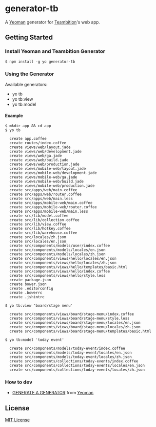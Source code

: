 # generator-tb

A [Yeoman](http://yeoman.io) generator for [Teambition](https://teambition.com)'s web app.


## Getting Started

### Install Yeoman and Teambition Generator

```
$ npm install -g yo generator-tb
```

### Using the Generator

Available generators:

- yo tb
- yo tb:view
- yo tb:model

#### Example

```
$ mkdir app && cd app
$ yo tb

  create app.coffee
  create routes/index.coffee
  create views/web/layout.jade
  create views/web/development.jade
  create views/web/ga.jade
  create views/web/build.jade
  create views/web/production.jade
  create views/mobile-web/layout.jade
  create views/mobile-web/development.jade
  create views/mobile-web/ga.jade
  create views/mobile-web/build.jade
  create views/mobile-web/production.jade
  create src/apps/web/main.coffee
  create src/apps/web/router.coffee
  create src/apps/web/main.less
  create src/apps/mobile-web/main.coffee
  create src/apps/mobile-web/router.coffee
  create src/apps/mobile-web/main.less
  create src/lib/model.coffee
  create src/lib/collection.coffee
  create src/lib/view.coffee
  create src/lib/hotkey.coffee
  create src/lib/warehouse.coffee
  create src/locales/zh.json
  create src/locales/en.json
  create src/components/models/user/index.coffee
  create src/components/models/locales/en.json
  create src/components/models/locales/zh.json
  create src/components/views/hello/locales/en.json
  create src/components/views/hello/locales/zh.json
  create src/components/views/hello/templates/basic.html
  create src/components/views/hello/index.coffee
  create src/components/views/hello/style.less
  create package.json
  create bower.json
  create .editorconfig
  create .bowerrc
  create .jshintrc
```

```
$ yo tb:view 'board/stage menu'

  create src/components/views/board/stage-menu/index.coffee
  create src/components/views/board/stage-menu/style.less
  create src/components/views/board/stage-menu/locales/en.json
  create src/components/views/board/stage-menu/locales/zh.json
  create src/components/views/board/stage-menu/templates/basic.html
```

```
$ yo tb:model 'today event'

  create src/components/models/today-event/index.coffee
  create src/components/models/today-event/locales/en.json
  create src/components/models/today-event/locales/zh.json
  create src/components/collections/today-events/index.coffee
  create src/components/collections/today-events/locales/en.json
  create src/components/collections/today-events/locales/zh.json
```

### How to dev

- [GENERATE A GENERATOR](http://yeoman.io/generators.html) from [Yeoman](http://yeoman.io)

## License

[MIT License](http://en.wikipedia.org/wiki/MIT_License)
